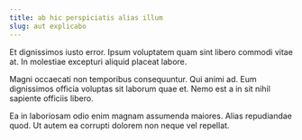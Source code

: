 ```yaml
---
title: ab hic perspiciatis alias illum
slug: aut explicabo
---
```


Et dignissimos iusto error. Ipsum voluptatem quam sint libero commodi vitae at. In molestiae excepturi aliquid placeat labore.

Magni occaecati non temporibus consequuntur. Qui animi ad. Eum dignissimos officia voluptas sit laborum quae et. Nemo est a in sit nihil sapiente officiis libero.

Ea in laboriosam odio enim magnam assumenda maiores. Alias repudiandae quod. Ut autem ea corrupti dolorem non neque vel repellat.
